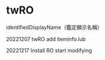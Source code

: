 # twRO
<p>identifiedDisplayName（鑑定顯示名稱）</p>
<p>20221207 twRO add iteminfo.lub</p>
<p>20221217 Install RO start modifying</p>

